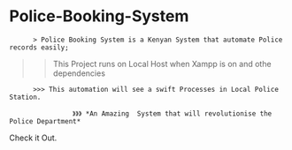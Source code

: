 # Police-Booking-System

          > Police Booking System is a Kenyan System that automate Police records easily;

>> This Project runs on Local Host when Xampp is on and othe dependencies

          >>> This automation will see a swift Processes in Local Police Station.

                    》》》 *An Amazing  System that will revolutionise the Police Department*
          
          
Check it Out.
